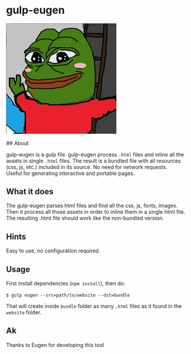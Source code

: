 # gulp-eugen

<img src="https://raw.githubusercontent.com/MorrisDa/gulp-eugen/master/img/eug.png" width="300"/>

## About

gulp-eugen is a gulp file. 
gulp-eugen process ```.html``` files and inline all the assets in single ```.html``` files. 
The result is a bundled file with all resources (css, js, etc.) included in its source. No need for network requests. <br/>
Useful for generating interactive and portable pages.

## What it does
The gulp-eugen parses html files and find all the css, js, fonts, images. Then it process all those assets in order to inline them in a single html file.
The resulting .html file should work like the non-bundled version. 

## Hints
Easy to use, no configuration required. 

## Usage
First install dependencies (```npm install```), then do:

```$ gulp eugen --src=path/to/website --dst=bundle```

That will create inside ```bundle``` folder as many  ```.html``` files as it found in the ```website``` folder. 

## Ak
Thanks to Eugen for developing this tool

